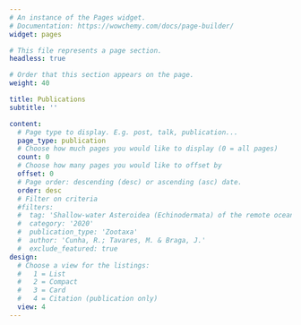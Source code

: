 ```yaml
---
# An instance of the Pages widget.
# Documentation: https://wowchemy.com/docs/page-builder/
widget: pages

# This file represents a page section.
headless: true

# Order that this section appears on the page.
weight: 40

title: Publications
subtitle: ''

content:
  # Page type to display. E.g. post, talk, publication...
  page_type: publication
  # Choose how much pages you would like to display (0 = all pages)
  count: 0
  # Choose how many pages you would like to offset by
  offset: 0
  # Page order: descending (desc) or ascending (asc) date.
  order: desc
  # Filter on criteria
  #filters:
  #  tag: 'Shallow-water Asteroidea (Echinodermata) of the remote oceanic archipelago Trindade and Martin Vaz, southeastern Atlantic, with taxonomic andzoogeographical notes'
  #  category: '2020'
  #  publication_type: 'Zootaxa'
  #  author: 'Cunha, R.; Tavares, M. & Braga, J.'
  #  exclude_featured: true
design:
  # Choose a view for the listings:
  #   1 = List
  #   2 = Compact
  #   3 = Card
  #   4 = Citation (publication only)
  view: 4
---
```



